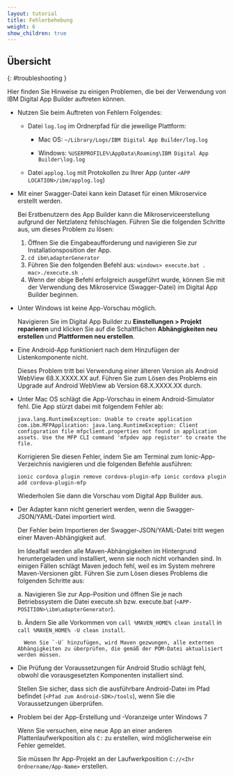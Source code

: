 ```yaml
---
layout: tutorial
title: Fehlerbehebung
weight: 6
show_children: true
---
```

<!-- NLS_CHARSET=UTF-8 -->
## Übersicht
{: #troubleshooting }

Hier finden Sie Hinweise zu einigen Problemen, die bei der Verwendung von IBM Digital App Builder auftreten können.

* Nutzen Sie beim Auftreten von Fehlern Folgendes:

    * Datei `log.log` im Ordnerpfad für die jeweilige Plattform:

        * Mac OS: `~/Library/Logs/IBM Digital App Builder/log.log`

        * Windows: `%USERPROFILE%\AppData\Roaming\IBM Digital App Builder\log.log`

    * Datei `applog.log` mit Protokollen zu Ihrer App (unter `<APP LOCATION>/ibm/applog.log`)

* Mit einer Swagger-Datei kann kein Dataset für einen Mikroservice erstellt werden.

    Bei Erstbenutzern des App Builder kann die Mikroserviceerstellung aufgrund der Netzlatenz fehlschlagen.
    Führen Sie die folgenden Schritte aus, um dieses Problem zu lösen:
    1. Öffnen Sie die Eingabeaufforderung und navigieren Sie zur Installationsposition der App.
    2. `cd ibm\adapterGenerator`
    3. Führen Sie den folgenden Befehl aus:
        `windows> execute.bat .`
        `mac>./execute.sh .`
    4. Wenn der obige Befehl erfolgreich ausgeführt wurde, können Sie mit der Verwendung des Mikroservice (Swagger-Datei) im Digital App Builder beginnen.

* Unter Windows ist keine App-Vorschau möglich.

    Navigieren Sie im Digital App Builder zu **Einstellungen > Projekt reparieren** und klicken Sie auf die Schaltflächen **Abhängigkeiten neu erstellen** und **Plattformen neu erstellen**.

* Eine Android-App funktioniert nach dem Hinzufügen der Listenkomponente nicht.

    Dieses Problem tritt bei Verwendung einer älteren Version als Android WebView 68.X.XXXX.XX auf. Führen Sie zum Lösen des Problems ein Upgrade auf Android WebView ab Version 68.X.XXXX.XX durch. 

* Unter Mac OS schlägt die App-Vorschau in einem Android-Simulator fehl. Die App stürzt dabei mit folgendem Fehler ab:

    `java.lang.RuntimeException: Unable to create application com.ibm.MFPApplication: java.lang.RuntimeException: Client configuration file mfpclient.properties not found in application assets. Use the MFP CLI command 'mfpdev app register' to create the file.`

    Korrigieren Sie diesen Fehler, indem Sie am Terminal zum Ionic-App-Verzeichnis navigieren und die folgenden Befehle ausführen:

    `ionic cordova plugin remove cordova-plugin-mfp
    ionic cordova plugin add cordova-plugin-mfp`

    Wiederholen Sie dann die Vorschau vom Digital App Builder aus.

* Der Adapter kann nicht generiert werden, wenn die Swagger-JSON/YAML-Datei importiert wird.

    Der Fehler beim Importieren der Swagger-JSON/YAML-Datei tritt wegen einer Maven-Abhängigkeit auf. 

    Im Idealfall werden alle Maven-Abhängigkeiten im Hintergrund heruntergeladen und installiert, wenn sie noch nicht vorhanden sind. In einigen Fällen schlägt Maven jedoch fehl, weil es im System mehrere Maven-Versionen gibt. Führen Sie zum Lösen dieses Problems die folgenden Schritte aus:

    a. Navigieren Sie zur App-Position und öffnen Sie je nach Betriebssystem die Datei execute.sh bzw. execute.bat (`<APP-POSITION>\ibm\adapterGenerator`).

    b. Ändern Sie alle Vorkommen von `call %MAVEN_HOME% clean install` in `call %MAVEN_HOME% -U clean install`.

        Wenn Sie `-U` hinzufügen, wird Maven gezwungen, alle externen Abhängigkeiten zu überprüfen, die gemäß der POM-Datei aktualisiert werden müssen.

* Die Prüfung der Voraussetzungen für Android Studio schlägt fehl, obwohl die vorausgesetzten Komponenten installiert sind.

    Stellen Sie sicher, dass sich die ausführbare Android-Datei im Pfad befindet (`<Pfad zum Android-SDK>/tools`), wenn Sie die Voraussetzungen überprüfen.

* Problem bei der App-Erstellung und -Voranzeige unter Windows 7

    Wenn Sie versuchen, eine neue App an einer anderen Plattenlaufwerkposition als `C:` zu erstellen, wird möglicherweise ein Fehler gemeldet.

    Sie müssen Ihr App-Projekt an der Laufwerkposition `C://<Ihr Ordnername/App-Name>` erstellen.

